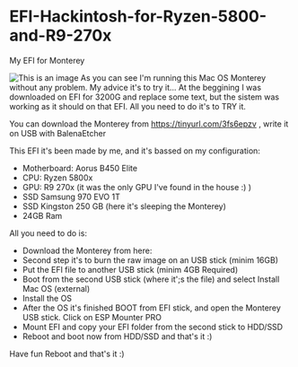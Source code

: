 # EFI-Hackintosh-for-Ryzen-5800-and-R9-270x
My EFI for Monterey


![This is an image](https://i.imgur.com/y2sxYGm.png)
As you can see I'm running this Mac OS Monterey without any problem.
My advice it's to try it... At the beggining I was downloaded on EFI for 3200G and replace some text, but the sistem was working as it should on that EFI.
All you need to do it's to TRY it.

You can download the Monterey from https://tinyurl.com/3fs6epzv , write it on USB with BalenaEtcher 

This EFI it's been made by me, and it's bassed on my configuration:


 - Motherboard: Aorus B450 Elite
 - CPU: Ryzen 5800x
 - GPU: R9 270x (it was the only GPU I've found in the house :) )
 - SSD Samsung 970 EVO 1T
 - SSD Kingston 250 GB (here it's sleeping the Monterey)
 - 24GB Ram

All you need to do is:

- Download the Monterey from here: 
- Second step it's to burn the raw image on an USB stick (minim 16GB)
- Put the EFI file to another USB stick (minim 4GB Required)
- Boot from the second USB stick (where it';s the file) and select Install Mac OS (external)
- Install the OS
- After the OS it's finished BOOT from EFI stick, and open the Monterey USB stick. Click on ESP Mounter PRO
- Mount EFI and copy your EFI folder from the second stick to HDD/SSD
- Reboot and boot now from HDD/SSD and that's it :)

Have fun
Reboot and that's it :)
